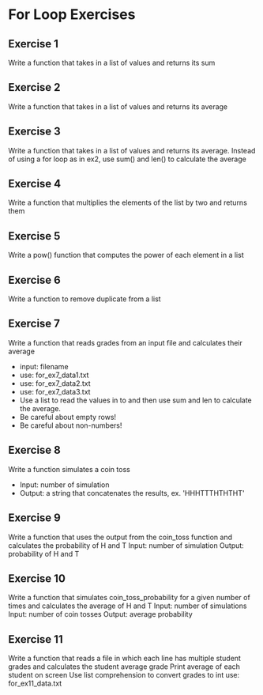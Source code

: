 # For Loop Exercises

## Exercise 1
Write a function that takes in a list of values and returns its sum

## Exercise 2
Write a function that takes in a list of values and returns its average

## Exercise 3
Write a function that takes in a list of values and returns its average.
Instead of using a for loop as in ex2, use sum() and len() to calculate the average

## Exercise 4
Write a function that multiplies the elements of the list by two and returns them

## Exercise 5
Write a pow() function that computes the power of each element in a list

## Exercise 6
Write a function to remove duplicate from a list

## Exercise 7
Write a function that reads grades from an input file and calculates their average
- input: filename
- use: for_ex7_data1.txt
- use: for_ex7_data2.txt
- use: for_ex7_data3.txt
- Use a list to read the values in to and then use sum and len to calculate the average.
- Be careful about empty rows!
- Be careful about non-numbers!

## Exercise 8
Write a function simulates a coin toss
- Input: number of simulation
- Output: a string that concatenates the results, ex. 'HHHTTTHTHTHT'


## Exercise 9
Write a function that uses the output from the 
coin_toss function and calculates the probability of H and T
Input: number of simulation
Output: probability of H and T

## Exercise 10
Write a function that simulates coin_toss_probability for a given number of times and calculates the average of H and T
Input: number of simulations
Input: number of coin tosses
Output: average probability


## Exercise 11
Write a function that reads a file in which each line has multiple student
grades and calculates the student average grade
Print average of each student on screen
Use list comprehension to convert grades to int
use: for_ex11_data.txt
